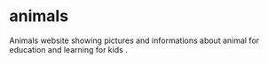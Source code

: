 # animals
Animals website showing pictures and informations about animal  for education and learning for kids .
